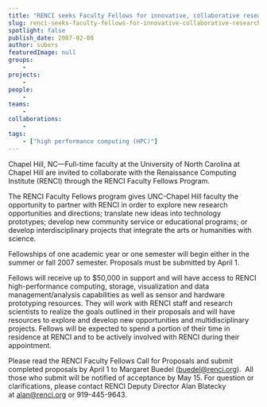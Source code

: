 ```yaml
---
title: "RENCI seeks Faculty Fellows for innovative, collaborative research projects"
slug: renci-seeks-faculty-fellows-for-innovative-collaborative-research-projects
spotlight: false
publish_date: 2007-02-08
author: subers
featuredImage: null
groups:
    - 
projects:
    - 
people:
    - 
teams: 
    - 
collaborations:
    - 
tags:
    - ["high performance computing (HPC)"]
---
```

Chapel Hill, NC—Full-time faculty at the University of North Carolina at Chapel Hill are invited to collaborate with the Renaissance Computing Institute (RENCI) through the RENCI Faculty Fellows Program.

<!--more-->

The RENCI Faculty Fellows program gives UNC-Chapel Hill faculty the opportunity to partner with RENCI in order to explore new research opportunities and directions; translate new ideas into technology prototypes; develop new community service or educational programs; or develop interdisciplinary projects that integrate the arts or humanities with science.

Fellowships of one academic year or one semester will begin either in the summer or fall 2007 semester. Proposals must be submitted by April 1.

Fellows will receive up to $50,000 in support and will have access to RENCI high-performance computing, storage, visualization and data management/analysis capabilities as well as sensor and hardware prototyping resources. They will work with RENCI staff and research scientists to realize the goals outlined in their proposals and will have resources to explore and develop new opportunities and multidisciplinary projects. Fellows will be expected to spend a portion of their time in residence at RENCI and to be actively involved with RENCI during their appointment.

Please read the RENCI Faculty Fellows Call for Proposals and submit completed proposals by April 1 to Margaret Buedel (<a href="mailto:buedel@renci.org">buedel@renci.org</a>).  All those who submit will be notified of acceptance by May 15. For question or clarifications, please contact RENCI Deputy Director Alan Blatecky at <a href="mailto:alan@renci.org">alan@renci.org</a> or 919-445-9643.
